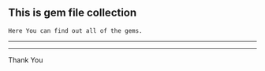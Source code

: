 **This is gem file collection**
---------------------------------

```shell
Here You can find out all of the gems.
```


***

***


Thank You

